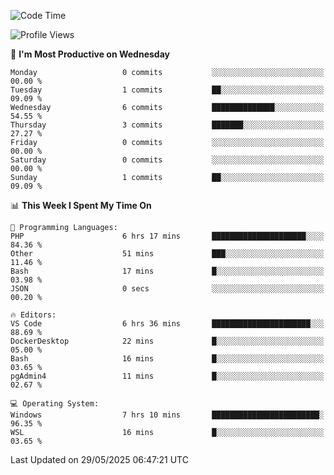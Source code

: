 <!--START_SECTION:waka-->
![Code Time](http://img.shields.io/badge/Code%20Time-5%2C030%20hrs%2055%20mins-blue)

![Profile Views](http://img.shields.io/badge/Profile%20Views-0-blue)

📅 **I'm Most Productive on Wednesday** 

```text
Monday                   0 commits           ░░░░░░░░░░░░░░░░░░░░░░░░░   00.00 % 
Tuesday                  1 commits           ██░░░░░░░░░░░░░░░░░░░░░░░   09.09 % 
Wednesday                6 commits           ██████████████░░░░░░░░░░░   54.55 % 
Thursday                 3 commits           ███████░░░░░░░░░░░░░░░░░░   27.27 % 
Friday                   0 commits           ░░░░░░░░░░░░░░░░░░░░░░░░░   00.00 % 
Saturday                 0 commits           ░░░░░░░░░░░░░░░░░░░░░░░░░   00.00 % 
Sunday                   1 commits           ██░░░░░░░░░░░░░░░░░░░░░░░   09.09 % 
```


📊 **This Week I Spent My Time On** 

```text
💬 Programming Languages: 
PHP                      6 hrs 17 mins       █████████████████████░░░░   84.36 % 
Other                    51 mins             ███░░░░░░░░░░░░░░░░░░░░░░   11.46 % 
Bash                     17 mins             █░░░░░░░░░░░░░░░░░░░░░░░░   03.98 % 
JSON                     0 secs              ░░░░░░░░░░░░░░░░░░░░░░░░░   00.20 % 

🔥 Editors: 
VS Code                  6 hrs 36 mins       ██████████████████████░░░   88.69 % 
DockerDesktop            22 mins             █░░░░░░░░░░░░░░░░░░░░░░░░   05.00 % 
Bash                     16 mins             █░░░░░░░░░░░░░░░░░░░░░░░░   03.65 % 
pgAdmin4                 11 mins             █░░░░░░░░░░░░░░░░░░░░░░░░   02.67 % 

💻 Operating System: 
Windows                  7 hrs 10 mins       ████████████████████████░   96.35 % 
WSL                      16 mins             █░░░░░░░░░░░░░░░░░░░░░░░░   03.65 % 
```


 Last Updated on 29/05/2025 06:47:21 UTC
<!--END_SECTION:waka-->
